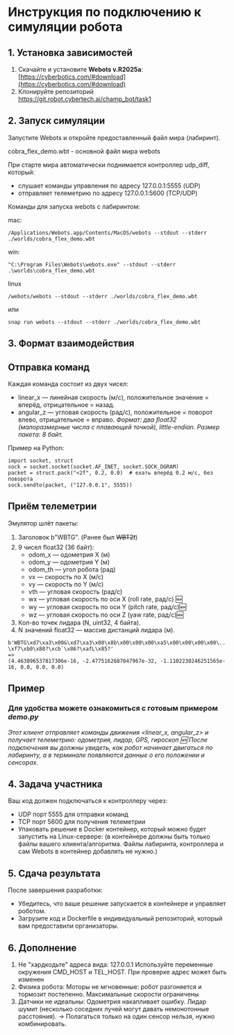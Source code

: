# Инструкция по подключению к симуляции робота

## 1. Установка зависимостей

1. Скачайте и установите **Webots v.R2025a**: [https://cyberbotics.com/#download](https://cyberbotics.com/#download)  
2. Клонируйте репозиторий https://git.robot.cybertech.ai/champ_bot/task1


## 2. Запуск симуляции

Запустите Webots и откройте предоставленный файл мира (лабиринт).

cobra_flex_demo.wbt - основной файл мира webots

При старте мира автоматически поднимается контроллер udp_diff, который:
- слушает команды управления по адресу 127.0.0.1:5555 (UDP)
- отправляет телеметрию по адресу 127.0.0.1:5600 (TCP/UDP)

Команды для запуска webots с лабиринтом:

mac:
```
/Applications/Webots.app/Contents/MacOS/webots --stdout --stderr ./worlds/cobra_flex_demo.wbt
```

win:
```
"C:\Program Files\Webots\webots.exe" --stdout --stderr .\worlds\cobra_flex_demo.wbt
```

linux
```
/webots/webots --stdout --stderr ./worlds/cobra_flex_demo.wbt
```
или
```
snap run webots --stdout --stderr ./worlds/cobra_flex_demo.wbt
```

## 3. Формат взаимодействия

## Отправка команд

Каждая команда состоит из двух чисел:
- linear_x — линейная скорость (м/с), положительное значение = вперёд, отрицательное = назад.
- angular_z — угловая скорость (рад/с), положительное = поворот влево, отрицательное = вправо.
_Формат: два float32 (малоразмерные числа с плавающей точкой), little-endian.
Размер пакета: 8 байт._

Пример на Python:
```
import socket, struct
sock = socket.socket(socket.AF_INET, socket.SOCK_DGRAM)
packet = struct.pack("<2f", 0.2, 0.0)  # ехать вперёд 0.2 м/с, без поворота
sock.sendto(packet, ("127.0.0.1", 5555))
```

## Приём телеметрии

Эмулятор шлёт пакеты:
1. Заголовок b"WBTG". (Ранее был ~~WBT2~~❗)
2. 9 чисел float32 (36 байт):
   - odom_x — одометрия X (м)
   - odom_y — одометрия Y (м)
   - odom_th — угол робота (рад)
   - vx — скорость по X (м/с)
   - vy — скорость по Y (м/с)
   - vth — угловая скорость (рад/с)
   - wx — угловая скорость по оси X (roll rate, рад/с) 🆕 
   - wy — угловая скорость по оси Y (pitch rate, рад/с)🆕 
   - wz — угловая скорость по оси Z (yaw rate, рад/с)🆕 
3. Кол-во точек лидара (N, uint32, 4 байта).
4. N значений float32 — массив дистанций лидара (м).

```
b'WBTG\xd7\xa3\x00&\xd7\xa3\x00\x8b\x00\x00\x00\xa5\x00\x00\x00\x00\...xa1@U\xc4\x8e?\xf7\xb0\x88?\xcb`\x86?\xafL\x85?'
=>
(4.463096537817306e-16, -2.4775162687047967e-32, -1.1102230246251565e-16, 0.0, 0.0, 0.0)
```

## Пример
### Для удобства можете ознакомиться с готовым примером _demo.py_

_Этот клиент отправляет команды движения <linear_x, angular_z> и получает телеметрию: одометрия, лидар, GPS, гироскоп 🆕
После подключения вы должны увидеть, как робот начинает двигаться по лабиринту, а в терминале появляются данные о его положении и сенсорах._


## 4. Задача участника
Ваш код должен подключаться к контроллеру через:
- UDP порт 5555 для отправки команд
- TCP порт 5600 для получения телеметрии
- Упаковать решение в Docker контейнер, который можно будет запустить на Linux-сервере:
  (в контейнере должны быть только файлы вашего клиента/алгоритма. Файлы лабиринта, контроллера и сам Webots в контейнер добавлять не нужно.)

  
## 5. Сдача результата

После завершения разработки:

- Убедитесь, что ваше решение запускается в контейнере и управляет роботом.
- Загрузите код и Dockerfile в индивидуальный репозиторий, который вам предоставили организаторы.


## 6. Дополнение
1. Не "хардкодьте" адреса вида: 127.0.0.1 Используйте переменные окружения CMD_HOST и TEL_HOST. При проверке адрес может быть изменен
2. Физика робота: Моторы не мгновенные: робот разгоняется и тормозит постепенно. Максимальные скорости ограничены
3. Датчики не идеальны: Одометрия накапливает ошибку. Лидар шумит (несколько соседних лучей могут давать немонотонные расстояния).
→ Полагаться только на один сенсор нельзя, нужно комбинировать.

